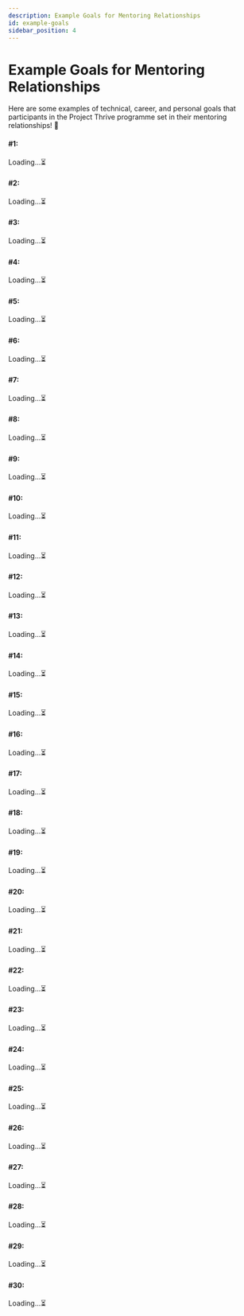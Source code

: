 ```yaml
---
description: Example Goals for Mentoring Relationships
id: example-goals
sidebar_position: 4
---
```


# Example Goals for Mentoring Relationships

Here are some examples of technical, career, and personal goals that participants in the Project Thrive programme set in their mentoring relationships! 🚀

#### #1:

Loading...⏳ 

#### #2:

Loading...⏳

#### #3:

Loading...⏳

#### #4:

Loading...⏳

#### #5:

Loading...⏳

#### #6:

Loading...⏳

#### #7:

Loading...⏳

#### #8:

Loading...⏳

#### #9:

Loading...⏳

#### #10:

Loading...⏳

#### #11:

Loading...⏳

#### #12:

Loading...⏳

#### #13:

Loading...⏳

#### #14:

Loading...⏳

#### #15:

Loading...⏳

#### #16:

Loading...⏳

#### #17:

Loading...⏳

#### #18:

Loading...⏳

#### #19:

Loading...⏳

#### #20:

Loading...⏳

#### #21:

Loading...⏳

#### #22:

Loading...⏳

#### #23:

Loading...⏳

#### #24:

Loading...⏳

#### #25:

Loading...⏳

#### #26:

Loading...⏳

#### #27:

Loading...⏳

#### #28:

Loading...⏳

#### #29:

Loading...⏳

#### #30:

Loading...⏳
